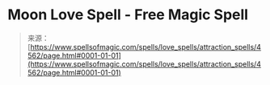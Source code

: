 <!--yml

category: 未分类

date: 2024-06-12 18:38:19

-->

# Moon Love Spell - Free Magic Spell

> 来源：[https://www.spellsofmagic.com/spells/love_spells/attraction_spells/4562/page.html#0001-01-01](https://www.spellsofmagic.com/spells/love_spells/attraction_spells/4562/page.html#0001-01-01)
